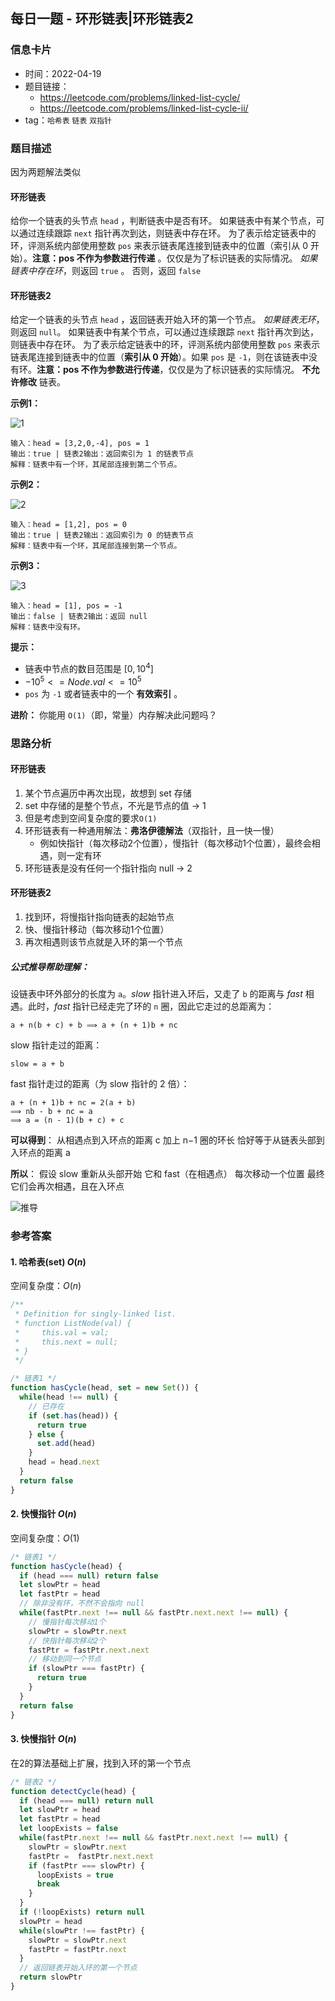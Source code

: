 ## 每日一题 - 环形链表|环形链表2

### 信息卡片

- 时间：2022-04-19
- 题目链接：
  + https://leetcode.com/problems/linked-list-cycle/
  + https://leetcode.com/problems/linked-list-cycle-ii/
- tag：`哈希表` `链表` `双指针`

### 题目描述

因为两题解法类似

#### 环形链表

给你一个链表的头节点 `head` ，判断链表中是否有环。
如果链表中有某个节点，可以通过连续跟踪 `next` 指针再次到达，则链表中存在环。 为了表示给定链表中的环，评测系统内部使用整数 `pos` 来表示链表尾连接到链表中的位置（索引从 0 开始）。__注意：pos 不作为参数进行传递__ 。仅仅是为了标识链表的实际情况。
_如果链表中存在环_，则返回 `true` 。 否则，返回 `false` 

#### 环形链表2

给定一个链表的头节点  `head` ，返回链表开始入环的第一个节点。 _如果链表无环_，则返回 `null`。
如果链表中有某个节点，可以通过连续跟踪 `next` 指针再次到达，则链表中存在环。 为了表示给定链表中的环，评测系统内部使用整数 `pos` 来表示链表尾连接到链表中的位置（__索引从 0 开始__）。如果 `pos` 是 `-1`，则在该链表中没有环。__注意：pos 不作为参数进行传递__，仅仅是为了标识链表的实际情况。
__不允许修改__ 链表。

**示例1：**

![1](https://assets.leetcode.com/uploads/2018/12/07/circularlinkedlist.png)

```
输入：head = [3,2,0,-4], pos = 1
输出：true | 链表2输出：返回索引为 1 的链表节点
解释：链表中有一个环，其尾部连接到第二个节点。
```

**示例2：**

![2](https://assets.leetcode-cn.com/aliyun-lc-upload/uploads/2018/12/07/circularlinkedlist_test2.png)

```
输入：head = [1,2], pos = 0
输出：true | 链表2输出：返回索引为 0 的链表节点
解释：链表中有一个环，其尾部连接到第一个节点。
```

**示例3：**

![3](https://assets.leetcode-cn.com/aliyun-lc-upload/uploads/2018/12/07/circularlinkedlist_test3.png)

```
输入：head = [1], pos = -1
输出：false | 链表2输出：返回 null
解释：链表中没有环。
```

**提示：**

- 链表中节点的数目范围是 $[0, 10^4]$
- $-10^5 <= Node.val <= 10^5$
- `pos` 为 `-1` 或者链表中的一个 __有效索引__ 。

**进阶：** 你能用 `O(1)`（即，常量）内存解决此问题吗？

### 思路分析

#### 环形链表

1. 某个节点遍历中再次出现，故想到 set 存储
2. set 中存储的是整个节点，不光是节点的值 → 1
3. 但是考虑到空间复杂度的要求`O(1)`
4. 环形链表有一种通用解法：__弗洛伊德解法__（双指针，且一快一慢）
    - 例如快指针（每次移动2个位置），慢指针（每次移动1个位置），最终会相遇，则一定有环
5. 环形链表是没有任何一个指针指向 null → 2

#### 环形链表2

1. 找到环，将慢指针指向链表的起始节点
2. 快、慢指针移动（每次移动1个位置）
3. 再次相遇则该节点就是入环的第一个节点

##### 公式推导帮助理解：

设链表中环外部分的长度为 `a`。_slow_ 指针进入环后，又走了 `b` 的距离与 _fast_ 相遇。此时，_fast_ 指针已经走完了环的 `n` 圈，因此它走过的总距离为：

```
a + n(b + c) + b ⟹ a + (n + 1)b + nc
```

slow 指针走过的距离：

```
slow = a + b
```

fast 指针走过的距离（为 slow 指针的 2 倍）：

```
a + (n + 1)b + nc = 2(a + b)
⟹ nb - b + nc = a
⟹ a = (n - 1)(b + c) + c
```

**可以得到**：
从相遇点到入环点的距离 c 加上 n−1 圈的环长
恰好等于从链表头部到入环点的距离 a

**所以**：
假设 slow 重新从头部开始
它和 fast（在相遇点） 每次移动一个位置
最终它们会再次相遇，且在入环点

![推导](https://assets.leetcode-cn.com/solution-static/142/142_fig1.png)

### 参考答案

#### 1. 哈希表(set) $O(n)$

空间复杂度：$O(n)$

```javascript {.line-numbers}
/**
 * Definition for singly-linked list.
 * function ListNode(val) {
 *     this.val = val;
 *     this.next = null;
 * }
 */

/* 链表1 */
function hasCycle(head, set = new Set()) {
  while(head !== null) {
    // 已存在
    if (set.has(head)) {
      return true
    } else {
      set.add(head)
    }
    head = head.next
  }
  return false
}
```

#### 2. 快慢指针 $O(n)$

空间复杂度：$O(1)$

```javascript {.line-numbers}
/* 链表1 */
function hasCycle(head) {
  if (head === null) return false
  let slowPtr = head
  let fastPtr = head
  // 除非没有环，不然不会指向 null
  while(fastPtr.next !== null && fastPtr.next.next !== null) {
    // 慢指针每次移动1个
    slowPtr = slowPtr.next
    // 快指针每次移动2个
    fastPtr = fastPtr.next.next
    // 移动到同一个节点
    if (slowPtr === fastPtr) {
      return true
    }
  }
  return false
}
```

#### 3. 快慢指针 $O(n)$

在2的算法基础上扩展，找到入环的第一个节点

```javascript {.line-numbers}
/* 链表2 */
function detectCycle(head) {
  if (head === null) return null
  let slowPtr = head
  let fastPtr = head
  let loopExists = false
  while(fastPtr.next !== null && fastPtr.next.next !== null) {
    slowPtr = slowPtr.next
    fastPtr =  fastPtr.next.next
    if (fastPtr === slowPtr) {
      loopExists = true
      break
    }
  }
  if (!loopExists) return null
  slowPtr = head
  while(slowPtr !== fastPtr) {
    slowPtr = slowPtr.next
    fastPtr = fastPtr.next
  }
  // 返回链表开始入环的第一个节点
  return slowPtr
}
```